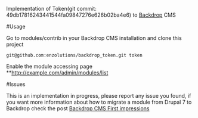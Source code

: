 Implementation of Token(git commit: 49db17816243441544fa09847276e626b02ba4e6) to [Backdrop](backdropcms.org) CMS

#Usage

Go to modules/contrib in your Backdrop CMS installation and clone this project

```
git@github.com:enzolutions/backdrop_token.git token
```

Enable the module accessing page **http://example.com/admin/modules/list

#Issues

This is an implementation in progress, please report any issue you found, if you want more information about how to migrate a module from Drupal 7 to Backdrop check the post <a href="http://enzolutions.com/articles/2014/12/29/backdrop-cms-first-impressions/">Backdrop CMS First impressions</a>
